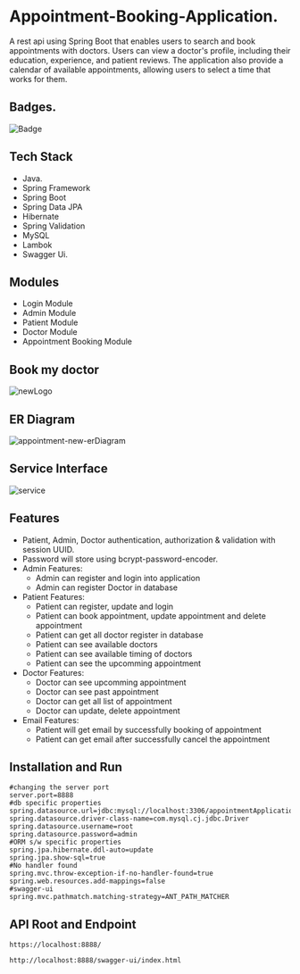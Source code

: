 # Appointment-Booking-Application.

A rest api using Spring Boot that enables users to search and book appointments with doctors. Users can view a doctor's profile, including their education, experience, and patient reviews. The application also provide a calendar of available appointments, allowing users to select a time that works for them.


## Badges.  

![Badge](https://visitor-counter-badge.vercel.app/api/suranjanachary/glad-creator-1065)

## Tech Stack
- Java.
- Spring Framework
- Spring Boot
- Spring Data JPA
- Hibernate
- Spring Validation
- MySQL
- Lambok
- Swagger Ui.

## Modules
- Login Module
- Admin Module
- Patient Module
- Doctor Module
- Appointment Booking Module

## Book my doctor

![newLogo](https://user-images.githubusercontent.com/76080960/225695585-b424af0b-208f-4a92-b253-c323b5907b48.png)

## ER Diagram

![appointment-new-erDiagram](https://user-images.githubusercontent.com/76080960/227708841-feffffa8-8d04-4dda-aba6-4175bea89995.png)

## Service Interface

![service](https://user-images.githubusercontent.com/76080960/225707544-217309d9-79c8-41ec-abfa-69162e4e1f82.png)

## Features

- Patient, Admin, Doctor authentication, authorization & validation with session UUID.
- Password will store using bcrypt-password-encoder.
- Admin Features:
  - Admin can register and login into application
  - Admin can register Doctor in database
- Patient Features:
  - Patient can register, update and login
  - Patient can book appointment, update appointment and delete appointment
  - Patient can get all doctor register in database
  - Patient can see available doctors
  - Patient can see available timing of doctors
  - Patient can see the upcomming appointment
- Doctor Features:
  - Doctor can see upcomming appointment
  - Doctor can see past appointment
  - Doctor can get all list of appointment
  - Doctor can update, delete appointment
- Email Features:
  - Patient will get email by successfully booking of appointment
  - Patient can get email after successfully cancel the appointment
 
 ## Installation and Run

```
#changing the server port
server.port=8888
#db specific properties
spring.datasource.url=jdbc:mysql://localhost:3306/appointmentApplication
spring.datasource.driver-class-name=com.mysql.cj.jdbc.Driver
spring.datasource.username=root
spring.datasource.password=admin
#ORM s/w specific properties
spring.jpa.hibernate.ddl-auto=update
spring.jpa.show-sql=true
#No handler found
spring.mvc.throw-exception-if-no-handler-found=true
spring.web.resources.add-mappings=false
#swagger-ui
spring.mvc.pathmatch.matching-strategy=ANT_PATH_MATCHER
```

## API Root and Endpoint

```
https://localhost:8888/
```

```
http://localhost:8888/swagger-ui/index.html
```
